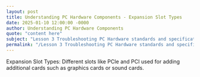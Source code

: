 ```yaml
---
layout: post
title: Understanding PC Hardware Components - Expansion Slot Types
date: 2025-01-10 12:00:00 -0000
author: Understanding PC Hardware Components
quote: "content here"
subject: "Lesson 3 Troubleshooting PC Hardware standards and specifications"
permalink: "/Lesson 3 Troubleshooting PC Hardware standards and specifications/Understanding PC Hardware Components/Understanding PC Hardware Components - Expansion Slot Types"
---
```


Expansion Slot Types: Different slots like PCIe and PCI used for adding additional cards such as graphics cards or sound cards.
